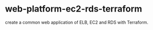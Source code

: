 # web-platform-ec2-rds-terraform
create a common web application of ELB, EC2 and RDS with Terraform.
